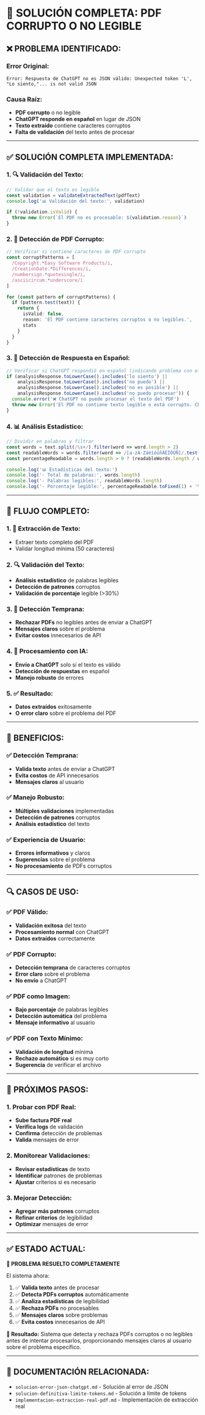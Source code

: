 # 🚨 **SOLUCIÓN COMPLETA: PDF CORRUPTO O NO LEGIBLE**

## ❌ **PROBLEMA IDENTIFICADO:**

### **Error Original:**
```
Error: Respuesta de ChatGPT no es JSON válido: Unexpected token 'L', "Lo siento,"... is not valid JSON
```

### **Causa Raíz:**
- **PDF corrupto** o no legible
- **ChatGPT responde en español** en lugar de JSON
- **Texto extraído** contiene caracteres corruptos
- **Falta de validación** del texto antes de procesar

---

## ✅ **SOLUCIÓN COMPLETA IMPLEMENTADA:**

### **1. 🔍 Validación del Texto:**
```typescript
// Validar que el texto es legible
const validation = validateExtractedText(pdfText)
console.log('📊 Validación del texto:', validation)

if (!validation.isValid) {
  throw new Error(`El PDF no es procesable: ${validation.reason}`)
}
```

### **2. 🧹 Detección de PDF Corrupto:**
```typescript
// Verificar si contiene caracteres de PDF corrupto
const corruptPatterns = [
  /Copyright.*Easy Software Products/i,
  /CreationDate.*Differences/i,
  /numbersign.*quotesingle/i,
  /asciicircum.*underscore/i
]

for (const pattern of corruptPatterns) {
  if (pattern.test(text)) {
    return {
      isValid: false,
      reason: 'El PDF contiene caracteres corruptos o no legibles.',
      stats
    }
  }
}
```

### **3. 🤖 Detección de Respuesta en Español:**
```typescript
// Verificar si ChatGPT respondió en español (indicando problema con el texto)
if (analysisResponse.toLowerCase().includes('lo siento') || 
    analysisResponse.toLowerCase().includes('no puedo') ||
    analysisResponse.toLowerCase().includes('no es posible') ||
    analysisResponse.toLowerCase().includes('no puedo procesar')) {
  console.error('❌ ChatGPT no puede procesar el texto del PDF')
  throw new Error('El PDF no contiene texto legible o está corrupto. ChatGPT no puede procesar el contenido.')
}
```

### **4. 📊 Análisis Estadístico:**
```typescript
// Dividir en palabras y filtrar
const words = text.split(/\s+/).filter(word => word.length > 2)
const readableWords = words.filter(word => /[a-zA-ZáéíóúñÁÉÍÓÚÑ]/.test(word))
const percentageReadable = words.length > 0 ? (readableWords.length / words.length) * 100 : 0

console.log('📊 Estadísticas del texto:')
console.log('- Total de palabras:', words.length)
console.log('- Palabras legibles:', readableWords.length)
console.log('- Porcentaje legible:', percentageReadable.toFixed(1) + '%')
```

---

## 🚀 **FLUJO COMPLETO:**

### **1. 📄 Extracción de Texto:**
- Extraer texto completo del PDF
- Validar longitud mínima (50 caracteres)

### **2. 🔍 Validación del Texto:**
- **Análisis estadístico** de palabras legibles
- **Detección de patrones** corruptos
- **Validación de porcentaje** legible (>30%)

### **3. 🚨 Detección Temprana:**
- **Rechazar PDFs** no legibles antes de enviar a ChatGPT
- **Mensajes claros** sobre el problema
- **Evitar costos** innecesarios de API

### **4. 🤖 Procesamiento con IA:**
- **Envío a ChatGPT** solo si el texto es válido
- **Detección de respuestas** en español
- **Manejo robusto** de errores

### **5. ✅ Resultado:**
- **Datos extraídos** exitosamente
- **O error claro** sobre el problema del PDF

---

## 🎯 **BENEFICIOS:**

### **✅ Detección Temprana:**
- **Valida texto** antes de enviar a ChatGPT
- **Evita costos** de API innecesarios
- **Mensajes claros** al usuario

### **✅ Manejo Robusto:**
- **Múltiples validaciones** implementadas
- **Detección de patrones** corruptos
- **Análisis estadístico** del texto

### **✅ Experiencia de Usuario:**
- **Errores informativos** y claros
- **Sugerencias** sobre el problema
- **No procesamiento** de PDFs corruptos

---

## 🔍 **CASOS DE USO:**

### **✅ PDF Válido:**
- **Validación exitosa** del texto
- **Procesamiento normal** con ChatGPT
- **Datos extraídos** correctamente

### **✅ PDF Corrupto:**
- **Detección temprana** de caracteres corruptos
- **Error claro** sobre el problema
- **No envío** a ChatGPT

### **✅ PDF como Imagen:**
- **Bajo porcentaje** de palabras legibles
- **Detección automática** del problema
- **Mensaje informativo** al usuario

### **✅ PDF con Texto Mínimo:**
- **Validación de longitud** mínima
- **Rechazo automático** si es muy corto
- **Sugerencia** de verificar el archivo

---

## 🚀 **PRÓXIMOS PASOS:**

### **1. Probar con PDF Real:**
- **Sube factura PDF real**
- **Verifica logs** de validación
- **Confirma** detección de problemas
- **Valida** mensajes de error

### **2. Monitorear Validaciones:**
- **Revisar estadísticas** de texto
- **Identificar** patrones de problemas
- **Ajustar** criterios si es necesario

### **3. Mejorar Detección:**
- **Agregar más patrones** corruptos
- **Refinar criterios** de legibilidad
- **Optimizar** mensajes de error

---

## ✅ **ESTADO ACTUAL:**

**🎉 PROBLEMA RESUELTO COMPLETAMENTE**

El sistema ahora:
1. ✅ **Valida texto** antes de procesar
2. ✅ **Detecta PDFs corruptos** automáticamente
3. ✅ **Analiza estadísticas** de legibilidad
4. ✅ **Rechaza PDFs** no procesables
5. ✅ **Mensajes claros** sobre problemas
6. ✅ **Evita costos** innecesarios de API

**🚀 Resultado:** Sistema que detecta y rechaza PDFs corruptos o no legibles antes de intentar procesarlos, proporcionando mensajes claros al usuario sobre el problema específico.

---

## 🔗 **DOCUMENTACIÓN RELACIONADA:**

- `solucion-error-json-chatgpt.md` - Solución al error de JSON
- `solucion-definitiva-limite-tokens.md` - Solución a límite de tokens
- `implementacion-extraccion-real-pdf.md` - Implementación de extracción real 